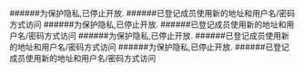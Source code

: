 ######为保护隐私,已停止开放. 
######已登记成员使用新的地址和用户名/密码方式访问
######为保护隐私,已停止开放. 
######已登记成员使用新的地址和用户名/密码方式访问
######为保护隐私,已停止开放. 
######已登记成员使用新的地址和用户名/密码方式访问
######为保护隐私,已停止开放. 
######已登记成员使用新的地址和用户名/密码方式访问




